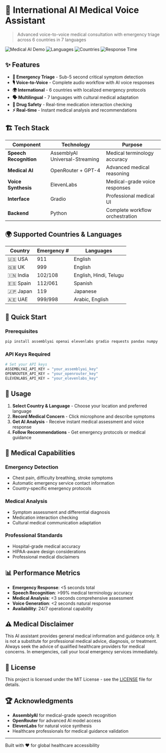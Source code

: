 # 🏥 International AI Medical Voice Assistant

> Advanced voice-to-voice medical consultation with emergency triage across 6 countries in 7 languages

![Medical AI Demo](https://img.shields.io/badge/Status-Production%20Ready-brightgreen)
![Languages](https://img.shields.io/badge/Languages-7%20Supported-blue)
![Countries](https://img.shields.io/badge/Countries-6%20Covered-orange)
![Response Time](https://img.shields.io/badge/Emergency%20Response-<5s-red)

## ✨ Features

- **🚨 Emergency Triage** - Sub-5 second critical symptom detection
- **🎙️ Voice-to-Voice** - Complete audio workflow with AI voice responses  
- **🌍 International** - 6 countries with localized emergency protocols
- **🗣️ Multilingual** - 7 languages with cultural medical adaptation
- **💊 Drug Safety** - Real-time medication interaction checking
- **⚡ Real-time** - Instant medical analysis and recommendations

## 🏗️ Tech Stack

| Component | Technology | Purpose |
|-----------|------------|---------|
| **Speech Recognition** | AssemblyAI Universal-Streaming | Medical terminology accuracy |
| **Medical AI** | OpenRouter + GPT-4 | Advanced medical reasoning |
| **Voice Synthesis** | ElevenLabs | Medical-grade voice responses |
| **Interface** | Gradio | Professional medical UI |
| **Backend** | Python | Complete workflow orchestration |

## 🌍 Supported Countries & Languages

| Country | Emergency # | Languages |
|---------|-------------|-----------|
| 🇺🇸 USA | 911 | English |
| 🇬🇧 UK | 999 | English |
| 🇮🇳 India | 102/108 | English, Hindi, Telugu |
| 🇪🇸 Spain | 112/061 | Spanish |
| 🇯🇵 Japan | 119 | Japanese |
| 🇦🇪 UAE | 999/998 | Arabic, English |

## 🚀 Quick Start

### Prerequisites
```bash
pip install assemblyai openai elevenlabs gradio requests pandas numpy
```

### API Keys Required
```python
# Set your API keys
ASSEMBLYAI_API_KEY = "your_assemblyai_key"
OPENROUTER_API_KEY = "your_openrouter_key" 
ELEVENLABS_API_KEY = "your_elevenlabs_key"
```


## 🎯 Usage

1. **Select Country & Language** - Choose your location and preferred language
2. **Record Medical Concern** - Click microphone and describe symptoms
3. **Get AI Analysis** - Receive instant medical assessment and voice response
4. **Follow Recommendations** - Get emergency protocols or medical guidance

## 🏥 Medical Capabilities

### Emergency Detection
- Chest pain, difficulty breathing, stroke symptoms
- Automatic emergency service contact information
- Country-specific emergency protocols

### Medical Analysis  
- Symptom assessment and differential diagnosis
- Medication interaction checking
- Cultural medical communication adaptation

### Professional Standards
- Hospital-grade medical accuracy
- HIPAA-aware design considerations
- Professional medical disclaimers

## 📊 Performance Metrics

- **Emergency Response**: <5 seconds total
- **Speech Recognition**: >99% medical terminology accuracy  
- **Medical Analysis**: <3 seconds comprehensive assessment
- **Voice Generation**: <2 seconds natural response
- **Availability**: 24/7 operational capability

## ⚠️ Medical Disclaimer

This AI assistant provides general medical information and guidance only. It is not a substitute for professional medical advice, diagnosis, or treatment. Always seek the advice of qualified healthcare providers for medical concerns. In emergencies, call your local emergency services immediately.

## 📄 License

This project is licensed under the MIT License - see the [LICENSE](LICENSE) file for details.


## 🏆 Acknowledgments

- **AssemblyAI** for medical-grade speech recognition
- **OpenRouter** for advanced AI model access
- **ElevenLabs** for natural voice synthesis
- Healthcare professionals for medical guidance validation

---

Built with ❤️ for global healthcare accessibility
